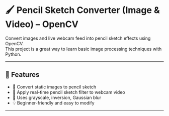 # 🖌️ Pencil Sketch Converter (Image & Video) – OpenCV

Convert images and live webcam feed into pencil sketch effects using OpenCV.  
This project is a great way to learn basic image processing techniques with Python.

---

## 🔧 Features

- 🎨 Convert static images to pencil sketch
- 🎥 Apply real-time pencil sketch filter to webcam video
- 🧠 Uses grayscale, inversion, Gaussian blur
- 💡 Beginner-friendly and easy to modify

---
